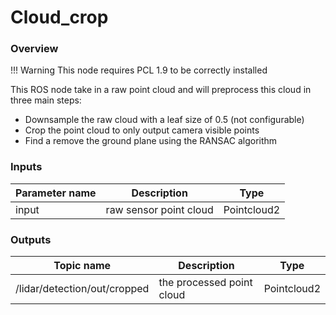 # Cloud_crop

### Overview

!!! Warning
    This node requires PCL 1.9 to be correctly installed

This ROS node take in a raw point cloud and will preprocess this cloud in three main steps:

- Downsample the raw cloud with a leaf size of 0.5 (not configurable)
- Crop the point cloud to only output camera visible points 
- Find a remove the ground plane using the RANSAC algorithm

### Inputs

|  Parameter name |  Description  |  Type  |
|-----------------|---------------|--------|
|  input  	|  raw sensor point cloud	| Pointcloud2 |


### Outputs

|  Topic name |  Description  |  Type  |
|-----------------|---------------|--------|
|  /lidar/detection/out/cropped  	| the processed point cloud	| Pointcloud2 |
